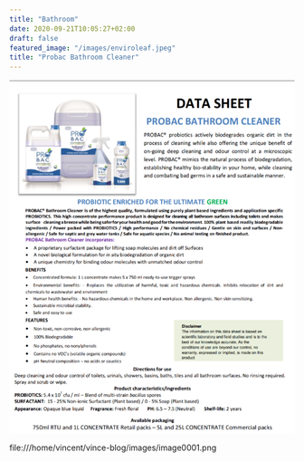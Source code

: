 ```yaml
---
title: "Bathroom"
date: 2020-09-21T10:05:27+02:00
draft: false
featured_image: "/images/enviroleaf.jpeg"
title: "Probac Bathroom Cleaner"
---
```

![bathroom](/images/bathroom.png)


file:///home/vincent/vince-blog/images/image0001.png